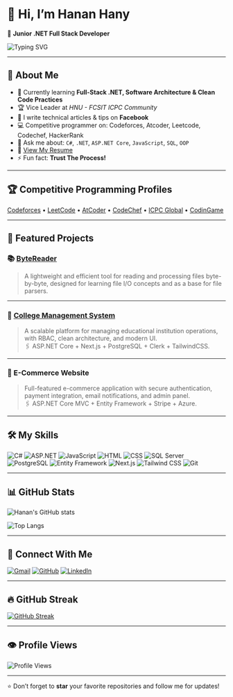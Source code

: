 # 👋 Hi, I’m Hanan Hany

🎯 **Junior .NET Full Stack Developer**

![Typing SVG](https://readme-typing-svg.demolab.com?font=Fira+Code&size=24&pause=1000&color=36BCF7&width=435&lines=Full+Stack+.NET+Developer;Competitive+Programmer;Always+learning+new+things)

---

## 🌟 About Me

- 🌱 Currently learning **Full-Stack .NET, Software Architecture & Clean Code Practices**
- 🏆 Vice Leader at *HNU - FCSIT ICPC Community*
- 📝 I write technical articles & tips on **Facebook**
- 💻 Competitive programmer on: Codeforces, Atcoder, Leetcode, Codechef, HackerRank
- 💬 Ask me about: `C#`, `.NET`, `ASP.NET Core`, `JavaScript`, `SQL`, `OOP`
- 📄 [View My Resume](./Hanan%20Hany%20Fathy.pdf)
- ⚡ Fun fact: **Trust The Process!**

---

## 🏆 Competitive Programming Profiles

[Codeforces](#) • [LeetCode](#) • [AtCoder](#) • [CodeChef](#) • [ICPC Global](#) • [CodinGame](#)

---

## 🚀 Featured Projects

### 📚 [ByteReader](https://github.com/Hanan-Hany/ByteReader)
> A lightweight and efficient tool for reading and processing files byte-by-byte, designed for learning file I/O concepts and as a base for file parsers.

---

### 🏫 [College Management System](https://github.com/Collage-Management-System)
> A scalable platform for managing educational institution operations, with RBAC, clean architecture, and modern UI.  
> 🖇️ ASP.NET Core + Next.js + PostgreSQL + Clerk + TailwindCSS.

---

### 🛒 E-Commerce Website
> Full-featured e-commerce application with secure authentication, payment integration, email notifications, and admin panel.  
> 🖇️ ASP.NET Core MVC + Entity Framework + Stripe + Azure.

---

## 🛠️ My Skills

![C#](https://img.shields.io/badge/-C%23-05122A?style=flat&logo=c-sharp)
![ASP.NET](https://img.shields.io/badge/-ASP.NET-05122A?style=flat&logo=dotnet)
![JavaScript](https://img.shields.io/badge/-JavaScript-05122A?style=flat&logo=javascript)
![HTML](https://img.shields.io/badge/-HTML5-05122A?style=flat&logo=html5)
![CSS](https://img.shields.io/badge/-CSS3-05122A?style=flat&logo=css3)
![SQL Server](https://img.shields.io/badge/-SQL%20Server-05122A?style=flat&logo=microsoft-sql-server)
![PostgreSQL](https://img.shields.io/badge/-PostgreSQL-05122A?style=flat&logo=postgresql)
![Entity Framework](https://img.shields.io/badge/-Entity%20Framework-05122A?style=flat)
![Next.js](https://img.shields.io/badge/-Next.js-05122A?style=flat&logo=next.js)
![Tailwind CSS](https://img.shields.io/badge/-TailwindCSS-05122A?style=flat&logo=tailwind-css)
![Git](https://img.shields.io/badge/-Git-05122A?style=flat&logo=git)

---

## 📊 GitHub Stats

![Hanan's GitHub stats](https://github-readme-stats.vercel.app/api?username=Hanan-Hany&show_icons=true&theme=radical)

![Top Langs](https://github-readme-stats.vercel.app/api/top-langs/?username=Hanan-Hany&layout=compact&theme=radical)

---

## 📲 Connect With Me

[![Gmail](https://img.shields.io/badge/-hananhanyfathy@gmail.com-D14836?style=flat&logo=Gmail&logoColor=white)](mailto:hananhanyfathy@gmail.com)
[![GitHub](https://img.shields.io/badge/-GitHub-181717?style=flat&logo=github&logoColor=white)](https://github.com/Hanan-Hany)
[![LinkedIn](https://img.shields.io/badge/-LinkedIn-0077B5?style=flat&logo=linkedin&logoColor=white)](https://www.linkedin.com/in/hanan-hany-fathy-b1b13027b)

---

## 🔥 GitHub Streak

[![GitHub Streak](https://streak-stats.demolab.com?user=Hanan-Hany&theme=radical&hide_border=true)](https://git.io/streak-stats)

---

## 👁️ Profile Views

![Profile Views](https://komarev.com/ghpvc/?username=Hanan-Hany&color=blue)

---

⭐️ Don’t forget to **star** your favorite repositories and follow me for updates!
